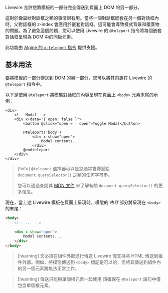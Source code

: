 Livewire 允許您將模板的一部分完全傳送到頁面上 DOM 的另一部分。

這對於像巢狀對話框之類的事情很有用。當將一個對話框嵌套在另一個對話框內時，父對話框的 z-index 會應用於嵌套對話框。這可能會導致樣式背景和覆蓋物的問題。為了避免這個問題，您可以使用 Livewire 的 `@teleport` 指令將每個嵌套對話框呈現為 DOM 中的同級元素。

此功能由 [Alpine 的 `x-teleport` 指令](https://alpinejs.dev/directives/teleport) 提供支援。

## 基本用法

要將模板的一部分傳送到 DOM 的另一部分，您可以將其包裹在 Livewire 的 `@teleport` 指令中。

以下是使用 `@teleport` 將模態對話框的內容呈現在頁面上 `<body>` 元素末尾的示例：

```blade
<div>
    <!-- Modal -->
    <div x-data="{ open: false }">
        <button @click="open = ! open">Toggle Modal</button>

        @teleport('body')
            <div x-show="open">
                Modal contents...
            </div>
        @endteleport
    </div>
</div>
```

> [!info]
> `@teleport` 選擇器可以是您通常會傳遞給 `document.querySelector()` 之類的任何字符串。
>
> 您可以通過查閱其 [MDN 文件](https://developer.mozilla.org/en-US/docs/Web/API/Document/querySelector) 來了解有關 `document.querySelector()` 的更多信息。

現在，當上述 Livewire 模板在頁面上呈現時，模態的 _內容_ 部分將呈現在 `<body>` 的末尾：

```html
<body>
    <!-- ... -->

    <div x-show="open">
        Modal contents...
    </div>
</body>
```

> [!warning] 您必須在組件外部進行傳送
> Livewire 僅支持將 HTML 傳送到組件外部。例如，將模態傳送到 `<body>` 標記是可以的，但將其傳送到組件內的另一個元素將無法正常工作。

> [!warning] 傳送只能與單個根元素一起使用
> 請確保在 `@teleport` 語句中僅包含單個根元素。
